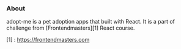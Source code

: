 ### About
adopt-me is a pet adoption apps that built with React. It is a part of challenge from [Frontendmasters][1] React course.


[1] : https://frontendmasters.com
